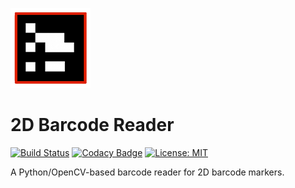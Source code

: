 ![barcode reader logo](logo.png)

# 2D Barcode Reader

[![Build Status](https://travis-ci.org/floscha/2d-barcode-reader.svg?branch=master)](https://travis-ci.org/floscha/2d-barcode-reader)
[![Codacy Badge](https://api.codacy.com/project/badge/Grade/d85fb6267312422baa08c6c8385da846)](https://www.codacy.com/app/floscha/2d-barcode-reader?utm_source=github.com&amp;utm_medium=referral&amp;utm_content=floscha/2d-barcode-reader&amp;utm_campaign=Badge_Grade)
[![License: MIT](https://img.shields.io/badge/License-MIT-yellow.svg)](https://opensource.org/licenses/MIT)

A Python/OpenCV-based barcode reader for 2D barcode markers.
